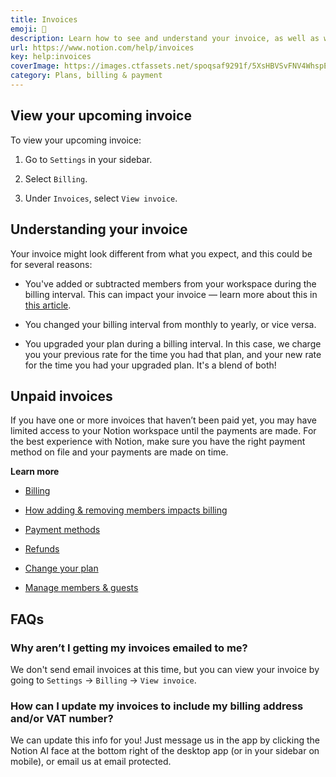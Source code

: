 ```yaml
---
title: Invoices
emoji: 📃
description: Learn how to see and understand your invoice, as well as what happens when you have an unpaid invoice 📃
url: https://www.notion.com/help/invoices
key: help:invoices
coverImage: https://images.ctfassets.net/spoqsaf9291f/5XsHBVSvFNV4WhspE3hEPE/eab3710350a5e46fa5101d4a2151e3ac/Duplicate__delete___restore_content_-_hero.png
category: Plans, billing & payment
---
```


## View your upcoming invoice

To view your upcoming invoice:

1. Go to `Settings` in your sidebar.

2. Select `Billing`.

3. Under `Invoices`, select `View invoice`.

## Understanding your invoice

Your invoice might look different from what you expect, and this could be for several reasons:

* You've added or subtracted members from your workspace during the billing interval. This can impact your invoice — learn more about this in [this article](https://www.notion.com/help/members-and-billing).

* You changed your billing interval from monthly to yearly, or vice versa.

* You upgraded your plan during a billing interval. In this case, we charge you your previous rate for the time you had that plan, and your new rate for the time you had your upgraded plan. It's a blend of both!

## Unpaid invoices

If you have one or more invoices that haven’t been paid yet, you may have limited access to your Notion workspace until the payments are made. For the best experience with Notion, make sure you have the right payment method on file and your payments are made on time.

**Learn more**

* [Billing](https://www.notion.com/help/billing)

* [How adding & removing members impacts billing](https://www.notion.com/help/members-and-billing)

* [Payment methods](https://www.notion.com/help/payment-methods)

* [Refunds](https://www.notion.com/help/refunds)

* [Change your plan](https://www.notion.com/help/upgrade-or-downgrade-your-plan)

* [Manage members & guests](https://www.notion.com/help/add-members-admins-guests-and-groups)


## FAQs

### Why aren’t I getting my invoices emailed to me?

We don't send email invoices at this time, but you can view your invoice by going to `Settings` → `Billing` → `View invoice`.


### How can I update my invoices to include my billing address and/or VAT number?

We can update this info for you! Just message us in the app by clicking the Notion AI face at the bottom right of the desktop app (or in your sidebar on mobile), or email us at email protected.

